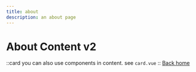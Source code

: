 ```yaml
---
title: about
description: an about page
---
```

# About Content v2

::card
you can also use components in content. see `card.vue`
::
[Back home](/)
